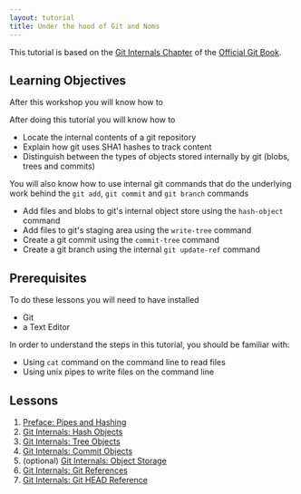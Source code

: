 ```yaml
---
layout: tutorial
title: Under the hood of Git and Noms
---
```


This tutorial is based on the [Git Internals Chapter](https://git-scm.com/book/en/v2/Git-Internals-Git-Objects) of the [Official Git Book](https://git-scm.com/book/en/v2).

## Learning Objectives

After this workshop you will know how to

After doing this tutorial you will know how to

* Locate the internal contents of a git repository
* Explain how git uses SHA1 hashes to track content
* Distinguish between the types of objects stored internally by git (blobs, trees and commits)

You will also know how to use internal git commands that do the underlying work behind the `git add`, `git commit` and `git branch` commands

* Add files and blobs to git's internal object store using the `hash-object` command
* Add files to git's staging area using the `write-tree` command
* Create a git commit using the
 `commit-tree` command
* Create a git branch using the internal  `git update-ref` command

## Prerequisites

To do these lessons you will need to have installed

* Git
* a Text Editor

In order to understand the steps in this tutorial, you should be familiar with:

* Using `cat` command on the command line to read files
* Using unix pipes to write files on the command line

## Lessons

1. [Preface: Pipes and Hashing](lessons/pipes-and-hashing)
2. [Git Internals: Hash Objects](lessons/hash-objects)
3. [Git Internals: Tree Objects](lessons/tree-objects)
4. [Git Internals: Commit Objects](lessons/commit-objects)
5. (optional) [Git Internals: Object Storage](lessons/object-storage)
6. [Git Internals: Git References](lessons/git-references)
7. [Git Internals: Git HEAD Reference](lessons/git-HEAD-reference)
